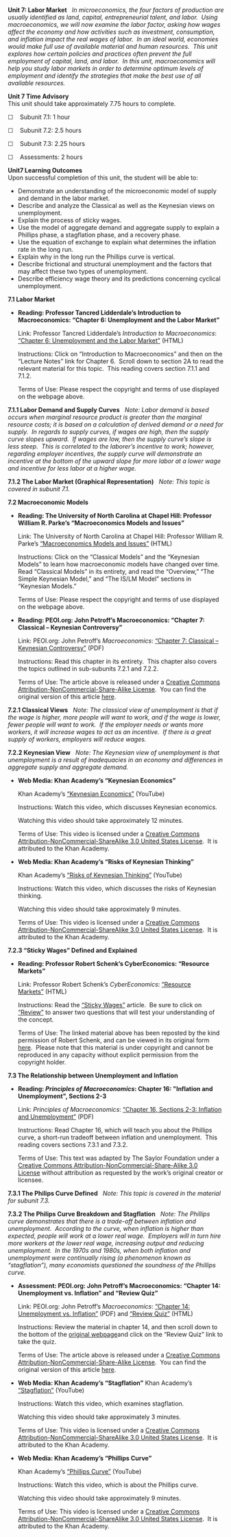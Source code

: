 **Unit 7: Labor Market** <span id="7"></span> 
*In microeconomics, the four factors of production are usually
identified as land, capital, entrepreneurial talent, and labor.  Using
macroeconomics, we will now examine the labor factor, asking how wages
affect the economy and how activities such as investment, consumption,
and inflation impact the real wages of labor.  In an ideal world,
economies would make full use of available material and human resources.
 This unit explores how certain policies and practices often prevent the
full employment of capital, land, and labor.  In this unit,
macroeconomics will help you study labor markets in order to determine
optimum levels of employment and identify the strategies that make the
best use of all available resources.*

**Unit 7 Time Advisory**  
This unit should take approximately 7.75 hours to complete.  
  
 ☐    Subunit 7.1: 1 hour  
  
 ☐    Subunit 7.2: 2.5 hours  
  
 ☐    Subunit 7.3: 2.25 hours  
  
 ☐    Assessments: 2 hours

**Unit7 Learning Outcomes**  
Upon successful completion of this unit, the student will be able to:
-   Demonstrate an understanding of the microeconomic model of supply
    and demand in the labor market.
-   Describe and analyze the Classical as well as the Keynesian views on
    unemployment.
-   Explain the process of sticky wages.
-   Use the model of aggregate demand and aggregate supply to explain a
    Phillips phase, a stagflation phase, and a recovery phase.
-   Use the equation of exchange to explain what determines the
    inflation rate in the long run.
-   Explain why in the long run the Phillips curve is vertical.
-   Describe frictional and structural unemployment and the factors that
    may affect these two types of unemployment.
-   Describe efficiency wage theory and its predictions concerning
    cyclical unemployment.

**7.1 Labor Market** <span id="7.1"></span> 
-   **Reading: Professor Tancred Lidderdale’s Introduction to
    Macroeconomics: “Chapter 6: Unemployment and the Labor Market”**

    Link: Professor Tancred Lidderdale’s *Introduction to
    Macroeconomics*: [“Chapter 6: Unemployment and the Labor
    Market”](http://www.lidderdale.com/econ/economics.html) (HTML)  
      
     Instructions: Click on “Introduction to Macroeconomics” and then on
    the “Lecture Notes” link for Chapter 6.  Scroll down to section 2A
    to read the relevant material for this topic.  This reading covers
    section 7.1.1 and 7.1.2.  
      
     Terms of Use: Please respect the copyright and terms of use
    displayed on the webpage above.

**7.1.1 Labor Demand and Supply Curves** <span id="7.1.1"></span> 
*Note: Labor demand is based occurs when marginal resource product is
greater than the marginal resource costs; it is based on a calculation
of derived demand or a need for supply.  In regards to supply curves, if
wages are high, then the supply curve slopes upward.  If wages are low,
then the supply curve’s slope is less steep.  This is correlated to the
laborer’s incentive to work; however, regarding employer incentives, the
supply curve will demonstrate an incentive at the bottom of the upward
slope for more labor at a lower wage and incentive for less labor at a
higher wage.*

**7.1.2 The Labor Market (Graphical Representation)** <span
id="7.1.2"></span> 
*Note: This topic is covered in subunit 7.1.*

**7.2 Macroeconomic Models** <span id="7.2"></span> 
-   **Reading: The University of North Carolina at Chapel Hill:
    Professor William R. Parke’s “Macroeconomics Models and Issues”**

    Link: The University of North Carolina at Chapel Hill: Professor
    William R. Parke’s [“Macroeconomics Models and
    Issues”](http://www.econmacro.com/index.htm) (HTML)  
      
     Instructions: Click on the “Classical Models” and the “Keynesian
    Models” to learn how macroeconomic models have changed over time. 
    Read “Classical Models” in its entirety, and read the “Overview,”
    “The Simple Keynesian Model,” and “The IS/LM Model” sections in
    “Keynesian Models.”  
      
     Terms of Use: Please respect the copyright and terms of use
    displayed on the webpage above.

-   **Reading: PEOI.org: John Petroff’s Macroeconomics: “Chapter 7:
    Classical – Keynesian Controversy”**

    Link: PEOI.org: John Petroff’s *Macroeconomics*: [“Chapter 7:
    Classical – Keynesian
    Controversy”](https://resources.saylor.org/wwwresources/archived/site/wp-content/uploads/2012/06/Classical-Keynesian-Controversey.pdf) (PDF)  
      
     Instructions: Read this chapter in its entirety.  This chapter also
    covers the topics outlined in sub-subunits 7.2.1 and 7.2.2.  
      
     Terms of Use: The article above is released under a [Creative
    Commons Attribution-NonCommercial-Share-Alike
    License](http://creativecommons.org/licenses/by-nc-sa/3.0/deed.en). 
    You can find the original version of this
    article [here](http://www.peoi.org/Courses/Coursestu/mac/fram7.html).

**7.2.1 Classical Views** <span id="7.2.1"></span> 
*Note: The classical view of unemployment is that if the wage is higher,
more people will want to work, and if the wage is lower, fewer people
will want to work.  If the employer needs or wants more workers, it will
increase wages to act as an incentive.  If there is a great supply of
workers, employers will reduce wages.*

**7.2.2 Keynesian View** <span id="7.2.2"></span> 
*Note: The Keynesian view of unemployment is that unemployment is a
result of inadequacies in an economy and differences in aggregate supply
and aggregate demand.*

-   **Web Media: Khan Academy’s “Keynesian Economics”**

    Khan Academy’s [“Keynesian
    Economics”](http://www.khanacademy.org/finance-economics/macroeconomics/v/keynesian-economics) (YouTube)  
      
     Instructions: Watch this video, which discusses Keynesian
    economics.  
      
     Watching this video should take approximately 12 minutes.  
      
     Terms of Use: This video is licensed under a [Creative Commons
    Attribution-NonCommercial-ShareAlike 3.0 United States
    License](http://creativecommons.org/licenses/by-nc-sa/3.0/us/).  It
    is attributed to the Khan Academy.

-   **Web Media: Khan Academy’s “Risks of Keynesian Thinking”**

    Khan Academy’s [“Risks of Keynesian
    Thinking”](http://www.khanacademy.org/finance-economics/macroeconomics/v/risks-of-keynesian-thinking) (YouTube)  
      
     Instructions: Watch this video, which discusses the risks of
    Keynesian thinking.  
      
     Watching this video should take approximately 9 minutes.  
      
     Terms of Use: This video is licensed under a [Creative Commons
    Attribution-NonCommercial-ShareAlike 3.0 United States
    License](http://creativecommons.org/licenses/by-nc-sa/3.0/us/).  It
    is attributed to the Khan Academy.

**7.2.3 “Sticky Wages” Defined and Explained** <span id="7.2.3"></span> 
-   **Reading: Professor Robert Schenk’s CyberEconomics: “Resource
    Markets”**

    Link: Professor Robert Schenk’s *CyberEconomics*: [“Resource
    Markets”](http://ingrimayne.com/econ/Labor/Overview13ma.html) (HTML)  
      
     Instructions: Read the [“Sticky
    Wages”](http://ingrimayne.com/econ/Labor/Sticky.html) article.  Be
    sure to click on
    [“Review”](http://ingrimayne.com/econ/Labor/review16.htm) to answer
    two questions that will test your understanding of the concept.  
      
     Terms of Use: The linked material above has been reposted by the
    kind permission of Robert Schenk, and can be viewed in its original
    form [here](http://ingrimayne.com/econ/Labor/Overview13ma.html). 
    Please note that this material is under copyright and cannot be
    reproduced in any capacity without explicit permission from the
    copyright holder.

**7.3 The Relationship between Unemployment and Inflation** <span
id="7.3"></span> 
-   **Reading: *Principles of Macroeconomics*: Chapter 16: "Inflation
    and Unemployment", Sections 2-3**

    Link: *Principles of Macroeconomics*: [“Chapter 16, Sections 2-3:
    Inflation and
    Unemployment”](https://resources.saylor.org/wwwresources/archived/site/textbooks/Principles%20of%20Macroeconomics.pdf) (PDF)  
      
     Instructions: Read Chapter 16, which will teach you about the
    Phillips curve, a short-run tradeoff between inflation and
    unemployment.  This reading covers sections 7.3.1 and 7.3.2.  
      
     Terms of Use: This text was adapted by The Saylor Foundation under
    a [Creative Commons Attribution-NonCommercial-Share-Alike 3.0
    License](http://creativecommons.org/licenses/by-nc-sa/3.0/) without
    attribution as requested by the work’s original creator or licensee.

    <span
    style="font-size: 10pt; font-family: Calibri, sans-serif; background-position: initial initial; background-repeat: initial initial;"></span>

**7.3.1 The Philips Curve Defined** <span id="7.3.1"></span> 
*Note: This topic is covered in the material for subunit 7.3.*

**7.3.2 The Philips Curve Breakdown and Stagflation** <span
id="7.3.2"></span> 
*Note: The Phillips curve demonstrates that there is a trade-off between
inflation and unemployment.  According to the curve, when inflation is
higher than expected, people will work at a lower real wage.  Employers
will in turn hire more workers at the lower real wage, increasing output
and reducing unemployment.  In the 1970s and 1980s, when both inflation
and unemployment were continually rising (a phenomenon known as
“stagflation”), many economists questioned the soundness of the Phillips
curve.*

-   **Assessment: PEOI.org: John Petroff’s Macroeconomics: “Chapter 14:
    Unemployment vs. Inflation” and “Review Quiz”**

    Link: PEOI.org: John Petroff’s *Macroeconomics*: [“Chapter 14:
    Unemployment vs.
    Inflation”](https://resources.saylor.org/wwwresources/archived/site/wp-content/uploads/2012/07/Chapter-14-Unemployment-vs-Inflation.pdf) (PDF)
    and [“Review
    Quiz”](http://www.peoi.org/Courses/Coursesen/mac/fram14.html) (HTML)  
      
     Instructions: Review the material in chapter 14, and then scroll
    down to the bottom of the [original
    webpage](http://www.peoi.org/Courses/Coursesen/mac/fram14.html)and
    click on the “Review Quiz” link to take the quiz.  
      
     Terms of Use: The article above is released under a [Creative
    Commons Attribution-NonCommercial-Share-Alike
    License](http://creativecommons.org/licenses/by-nc-sa/3.0/deed.en). 
    You can find the original version of this
    article [here](http://www.peoi.org/Courses/Coursesen/mac/fram14.html).

-   **Web Media: Khan Academy’s “Stagflation”**
    Khan Academy’s
    [“Stagflation”](http://www.khanacademy.org/finance-economics/core-finance/v/stagflation) (YouTube)  
      
     Instructions: Watch this video, which examines stagflation.  
      
     Watching this video should take approximately 3 minutes.  
      
     Terms of Use: This video is licensed under a [Creative Commons
    Attribution-NonCommercial-ShareAlike 3.0 United States
    License](http://creativecommons.org/licenses/by-nc-sa/3.0/us/).  It
    is attributed to the Khan Academy.

-   **Web Media: Khan Academy’s “Phillips Curve”**

    Khan Academy’s [“Phillips
    Curve”](http://www.khanacademy.org/finance-economics/macroeconomics/v/phillips-curve) (YouTube)  
      
     Instructions: Watch this video, which is about the Phillips
    curve.  
      
     Watching this video should take approximately 9 minutes.  
      
     Terms of Use: This video is licensed under a [Creative Commons
    Attribution-NonCommercial-ShareAlike 3.0 United States
    License](http://creativecommons.org/licenses/by-nc-sa/3.0/us/).  It
    is attributed to the Khan Academy.


